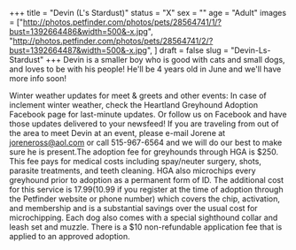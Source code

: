 +++
title = "Devin (L's Stardust)"
status = "X"
sex = ""
age = "Adult"
images = ["http://photos.petfinder.com/photos/pets/28564741/1/?bust=1392664486&width=500&-x.jpg",
"http://photos.petfinder.com/photos/pets/28564741/2/?bust=1392664487&width=500&-x.jpg",
]
draft = false
slug = "Devin-Ls-Stardust"
+++
Devin is a smaller boy who is good with cats and small dogs, and loves to be with his people!  He'll be 4 years old in June and we'll have more info soon!

Winter weather updates for meet & greets and other events: In case of inclement winter weather, check the Heartland Greyhound Adoption Facebook page for last-minute updates. Or follow us on Facebook and have those updates delivered to your newsfeed!
If you are traveling from out of the area to meet Devin at an event, please e-mail Jorene at joreneross@aol.com or call 515-967-6564 and we will do our best to make sure he is present.The adoption fee for greyhounds through HGA is $250. This fee pays for medical costs including spay/neuter surgery, shots, parasite treatments, and teeth cleaning. HGA also microchips every greyhound prior to adoption as a permanent form of ID. The additional cost for this service is $17.99 ($10.99 if you register at the time of adoption through the Petfinder website or phone number) which covers the chip, activation, and membership and is a substantial savings over the usual cost for microchipping. Each dog also comes with a special sighthound collar and leash set and muzzle. There is a $10 non-refundable application fee that is applied to an approved adoption.
